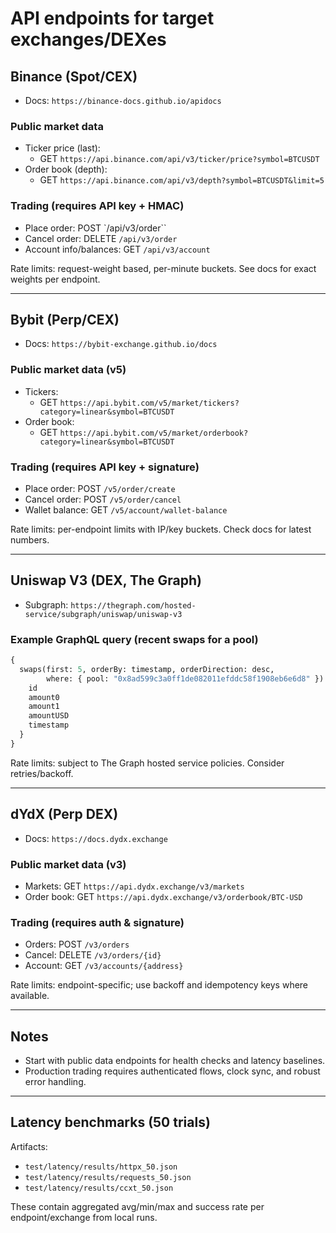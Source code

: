 # API endpoints for target exchanges/DEXes

## Binance (Spot/CEX)
- Docs: `https://binance-docs.github.io/apidocs`

### Public market data
- Ticker price (last):
  - GET `https://api.binance.com/api/v3/ticker/price?symbol=BTCUSDT`
- Order book (depth):
  - GET `https://api.binance.com/api/v3/depth?symbol=BTCUSDT&limit=5`

### Trading (requires API key + HMAC)
- Place order: POST `/api/v3/order``
- Cancel order: DELETE `/api/v3/order`
- Account info/balances: GET `/api/v3/account`

Rate limits: request-weight based, per-minute buckets. See docs for exact weights per endpoint.

---

## Bybit (Perp/CEX)
- Docs: `https://bybit-exchange.github.io/docs`

### Public market data (v5)
- Tickers:
  - GET `https://api.bybit.com/v5/market/tickers?category=linear&symbol=BTCUSDT`
- Order book:
  - GET `https://api.bybit.com/v5/market/orderbook?category=linear&symbol=BTCUSDT`

### Trading (requires API key + signature)
- Place order: POST `/v5/order/create`
- Cancel order: POST `/v5/order/cancel`
- Wallet balance: GET `/v5/account/wallet-balance`

Rate limits: per-endpoint limits with IP/key buckets. Check docs for latest numbers.

---

## Uniswap V3 (DEX, The Graph)
- Subgraph: `https://thegraph.com/hosted-service/subgraph/uniswap/uniswap-v3`

### Example GraphQL query (recent swaps for a pool)
```graphql
{
  swaps(first: 5, orderBy: timestamp, orderDirection: desc,
        where: { pool: "0x8ad599c3a0ff1de082011efddc58f1908eb6e6d8" }) {
    id
    amount0
    amount1
    amountUSD
    timestamp
  }
}
```

Rate limits: subject to The Graph hosted service policies. Consider retries/backoff.

---

## dYdX (Perp DEX)
- Docs: `https://docs.dydx.exchange`

### Public market data (v3)
- Markets: GET `https://api.dydx.exchange/v3/markets`
- Order book: GET `https://api.dydx.exchange/v3/orderbook/BTC-USD`

### Trading (requires auth & signature)
- Orders: POST `/v3/orders`
- Cancel: DELETE `/v3/orders/{id}`
- Account: GET `/v3/accounts/{address}`

Rate limits: endpoint-specific; use backoff and idempotency keys where available.

---

## Notes
- Start with public data endpoints for health checks and latency baselines.
- Production trading requires authenticated flows, clock sync, and robust error handling.

---

## Latency benchmarks (50 trials)

Artifacts:
- `test/latency/results/httpx_50.json`
- `test/latency/results/requests_50.json`
- `test/latency/results/ccxt_50.json`

These contain aggregated avg/min/max and success rate per endpoint/exchange from local runs.
